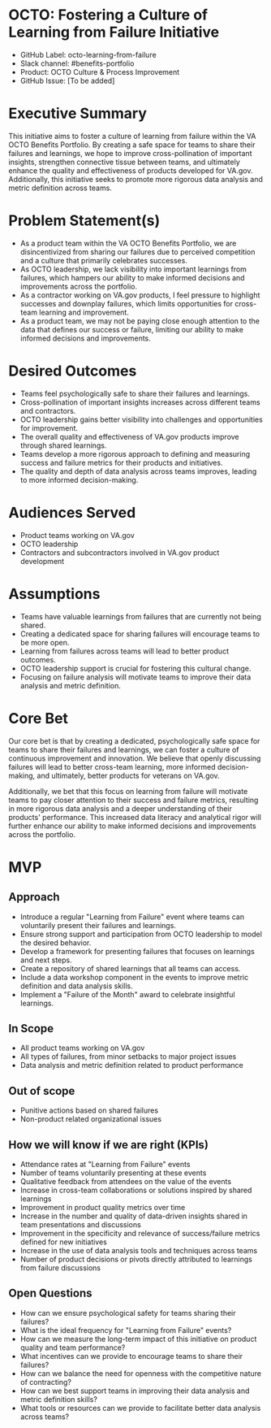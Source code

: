 # OCTO: Fostering a Culture of Learning from Failure Initiative

* GitHub Label: octo-learning-from-failure
* Slack channel: #benefits-portfolio
* Product: OCTO Culture & Process Improvement
* GitHub Issue: [To be added]

# Executive Summary

This initiative aims to foster a culture of learning from failure within the VA OCTO Benefits Portfolio. By creating a safe space for teams to share their failures and learnings, we hope to improve cross-pollination of important insights, strengthen connective tissue between teams, and ultimately enhance the quality and effectiveness of products developed for VA.gov. Additionally, this initiative seeks to promote more rigorous data analysis and metric definition across teams.

# Problem Statement(s)

* As a product team within the VA OCTO Benefits Portfolio, we are disincentivized from sharing our failures due to perceived competition and a culture that primarily celebrates successes.
* As OCTO leadership, we lack visibility into important learnings from failures, which hampers our ability to make informed decisions and improvements across the portfolio.
* As a contractor working on VA.gov products, I feel pressure to highlight successes and downplay failures, which limits opportunities for cross-team learning and improvement.
* As a product team, we may not be paying close enough attention to the data that defines our success or failure, limiting our ability to make informed decisions and improvements.

# Desired Outcomes

* Teams feel psychologically safe to share their failures and learnings.
* Cross-pollination of important insights increases across different teams and contractors.
* OCTO leadership gains better visibility into challenges and opportunities for improvement.
* The overall quality and effectiveness of VA.gov products improve through shared learnings.
* Teams develop a more rigorous approach to defining and measuring success and failure metrics for their products and initiatives.
* The quality and depth of data analysis across teams improves, leading to more informed decision-making.

# Audiences Served

* Product teams working on VA.gov
* OCTO leadership
* Contractors and subcontractors involved in VA.gov product development

# Assumptions

* Teams have valuable learnings from failures that are currently not being shared.
* Creating a dedicated space for sharing failures will encourage teams to be more open.
* Learning from failures across teams will lead to better product outcomes.
* OCTO leadership support is crucial for fostering this cultural change.
* Focusing on failure analysis will motivate teams to improve their data analysis and metric definition.

# Core Bet

Our core bet is that by creating a dedicated, psychologically safe space for teams to share their failures and learnings, we can foster a culture of continuous improvement and innovation. We believe that openly discussing failures will lead to better cross-team learning, more informed decision-making, and ultimately, better products for veterans on VA.gov. 

Additionally, we bet that this focus on learning from failure will motivate teams to pay closer attention to their success and failure metrics, resulting in more rigorous data analysis and a deeper understanding of their products' performance. This increased data literacy and analytical rigor will further enhance our ability to make informed decisions and improvements across the portfolio.

# MVP

## Approach

* Introduce a regular "Learning from Failure" event where teams can voluntarily present their failures and learnings.
* Ensure strong support and participation from OCTO leadership to model the desired behavior.
* Develop a framework for presenting failures that focuses on learnings and next steps.
* Create a repository of shared learnings that all teams can access.
* Include a data workshop component in the events to improve metric definition and data analysis skills.
* Implement a "Failure of the Month" award to celebrate insightful learnings.

## In Scope

* All product teams working on VA.gov
* All types of failures, from minor setbacks to major project issues
* Data analysis and metric definition related to product performance

## Out of scope

* Punitive actions based on shared failures
* Non-product related organizational issues

## How we will know if we are right (KPIs)

* Attendance rates at "Learning from Failure" events
* Number of teams voluntarily presenting at these events
* Qualitative feedback from attendees on the value of the events
* Increase in cross-team collaborations or solutions inspired by shared learnings
* Improvement in product quality metrics over time
* Increase in the number and quality of data-driven insights shared in team presentations and discussions
* Improvement in the specificity and relevance of success/failure metrics defined for new initiatives
* Increase in the use of data analysis tools and techniques across teams
* Number of product decisions or pivots directly attributed to learnings from failure discussions

## Open Questions

* How can we ensure psychological safety for teams sharing their failures?
* What is the ideal frequency for "Learning from Failure" events?
* How can we measure the long-term impact of this initiative on product quality and team performance?
* What incentives can we provide to encourage teams to share their failures?
* How can we balance the need for openness with the competitive nature of contracting?
* How can we best support teams in improving their data analysis and metric definition skills?
* What tools or resources can we provide to facilitate better data analysis across teams?
